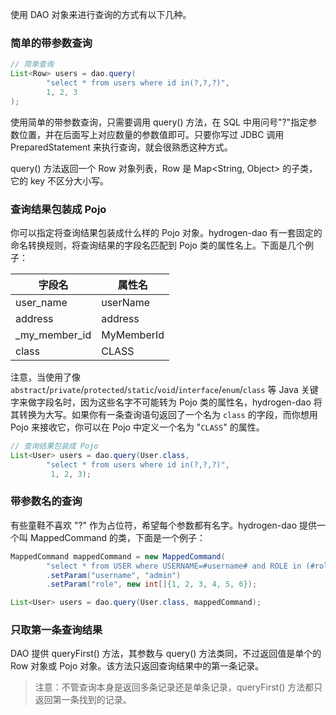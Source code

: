 使用 DAO 对象来进行查询的方式有以下几种。

### 简单的带参数查询
```java
// 简单查询
List<Row> users = dao.query(
        "select * from users where id in(?,?,?)", 
        1, 2, 3
);
```

使用简单的带参数查询，只需要调用 query() 方法，在 SQL  中用问号"?"指定参数位置，并在后面写上对应数量的参数值即可。只要你写过 JDBC 调用 PreparedStatement 来执行查询，就会很熟悉这种方式。

query() 方法返回一个 Row 对象列表，Row 是 Map<String, Object> 的子类，它的 key 不区分大小写。

### 查询结果包装成 Pojo

你可以指定将查询结果包装成什么样的 Pojo 对象。hydrogen-dao 有一套固定的命名转换规则，将查询结果的字段名匹配到 Pojo 类的属性名上。下面是几个例子：


字段名         |属性名
---|---
user_name       |userName
address         |address
_my_member_id | MyMemberId
class              | CLASS


注意，当使用了像 `abstract`/`private`/`protected`/`static`/`void`/`interface`/`enum`/`class` 等 Java 关键字来做字段名时，因为这些名字不可能转为 Pojo 类的属性名，hydrogen-dao 将其转换为大写。如果你有一条查询语句返回了一个名为 `class` 的字段，而你想用 Pojo 来接收它，你可以在 Pojo 中定义一个名为 "`CLASS`" 的属性。

```java
// 查询结果包装成 Pojo
List<User> users = dao.query(User.class, 
        "select * from users where id in(?,?,?)",
         1, 2, 3);
```

### 带参数名的查询

有些童鞋不喜欢 "?" 作为占位符，希望每个参数都有名字。hydrogen-dao 提供一个叫 MappedCommand 的类，下面是一个例子：

```java
MappedCommand mappedCommand = new MappedCommand(
        "select * from USER where USERNAME=#username# and ROLE in (#role#)")
        .setParam("username", "admin")
        .setParam("role", new int[]{1, 2, 3, 4, 5, 6});

List<User> users = dao.query(User.class, mappedCommand);
```

### 只取第一条查询结果

DAO 提供 queryFirst() 方法，其参数与 query() 方法类同，不过返回值是单个的 Row 对象或 Pojo 对象。该方法只返回查询结果中的第一条记录。

> 注意：不管查询本身是返回多条记录还是单条记录，queryFirst() 方法都只返回第一条找到的记录。